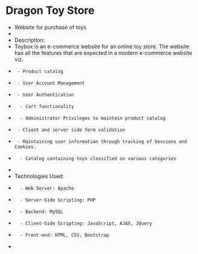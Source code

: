# Dragon Toy Store
+ Website for purchase of toys
+ 
+ Description:
+   Toybox is an e-commerce website for an online toy store. The website has all the features that are expected in a modern e-commerce website viz.
+      - Product catalog
+      - User Account Management
+      - User Authentication
+       - Cart functionality 
+       - Administrator Privileges to maintain product catalog
+      - Client and server side form validation
+      - Maintaining user information through tracking of Sessions and Cookies. 
+       - Catalog containing toys classified on various categories
+
+ Technologies Used:
+       - Web Server: Apache
+       - Server-Side Scripting: PHP
+       - Backend: MySQL
+       - Client-Side Scripting: JavaScript, AJAX, JQuery
+       - Front-end: HTML, CSS, Bootstrap
+
